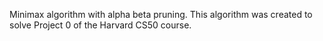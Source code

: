 Minimax algorithm with alpha beta pruning.
This algorithm was created to solve Project 0 of the Harvard CS50 course.